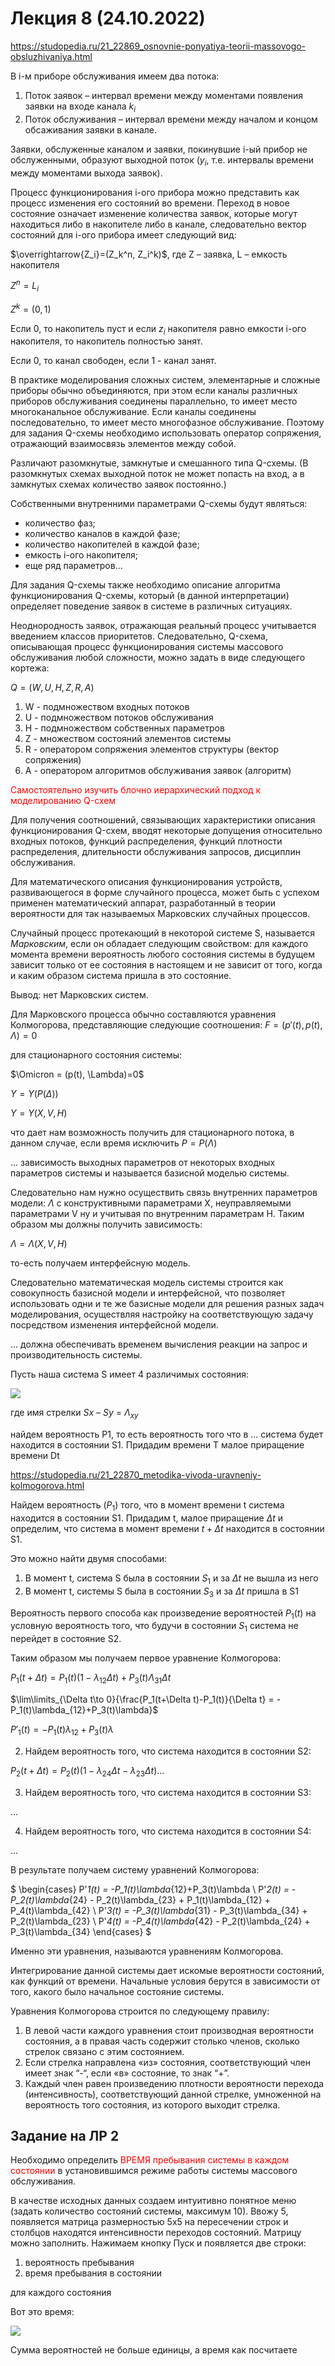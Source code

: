 # Лекция 8 (24.10.2022)

https://studopedia.ru/21_22869_osnovnie-ponyatiya-teorii-massovogo-obsluzhivaniya.html

В i-м приборе обслуживания имеем два потока:

1) Поток заявок – интервал времени между моментами появления заявки на входе канала $k_i$
2) Поток обслуживания – интервал времени между началом и концом обсаживания заявки в канале.

Заявки, обслуженные каналом и заявки, покинувшие i-ый прибор не обслуженными, образуют выходной поток ($y_i$, т.е. интервалы времени между моментами выхода заявок).

Процесс функционирования i-ого прибора можно представить как процесс изменения его состояний во времени. Переход в новое состояние означает изменение количества заявок, которые могут находиться либо в накопителе либо в канале, следовательно вектор состояний для i-ого прибора имеет следующий вид:

$\overrightarrow{Z_i}=(Z_k^n, Z_i^k)$, где Z – заявка, L – емкость накопителя

$Z^n=L_i$

$Z^k=(0,1)$

Если 0, то накопитель пуст и если $z_i$ накопителя равно емкости i-ого накопителя, то накопитель полностью занят.

Если 0, то канал свободен, если 1 - канал занят.

В практике моделирования сложных систем, элементарные и сложные приборы обычно объединяются, при этом если каналы различных приборов обслуживания соединены параллельно, то имеет место многоканальное обслуживание. Если каналы соединены последовательно, то имеет место многофазное обслуживание. Поэтому для задания Q-схемы необходимо использовать оператор сопряжения, отражающий взаимосвязь элементов между собой.

Различают разомкнутые, замкнутые и смешанного типа Q-схемы. (В разомкнутых схемах выходной поток не может попасть на вход, а в замкнутых схемах количество заявок постоянно.)

Собственными внутренними параметрами Q-схемы будут являться:
- количество фаз;
- количество каналов в каждой фазе;
- количество накопителей в каждой фазе;
- емкость i-ого накопителя;
- еще ряд параметров...

Для задания Q-схемы также необходимо описание алгоритма функционирования Q-схемы, который (в данной интерпретации) определяет поведение заявок в системе в различных ситуациях.

Неоднородность заявок, отражающая реальный процесс учитывается введением классов приоритетов. Следовательно, Q-схема, описывающая процесс функционирования системы массового обслуживания любой сложности, можно задать в виде следующего кортежа:

$Q = (W, U, H, Z, R, A)$

1. W - подмножеством входных потоков
2. U - подмножеством потоков обслуживания
3. H - подмножеством собственных параметров
4. Z - множеством состояний элементов системы
5. R - оператором сопряжения элементов структуры (вектор сопряжения)
6. A - оператором алгоритмов обслуживания заявок (алгоритм)

<font color="red">Самостоятельно изучить блочно иерархический подход к моделированию Q-схем</font>

Для получения соотношений, связывающих характеристики описания функционирования Q-схем, вводят некоторые допущения относительно входных потоков, функций распределения, функций плотности распределения, длительности обслуживания запросов, дисциплин обслуживания.

Для математического описания функционирования устройств, развивающегося в форме случайного процесса, может быть с успехом применен математический аппарат, разработанный в теории вероятности для так называемых Марковских случайных процессов.

Случайный процесс протекающий в некоторой системе S, называется *Марковским*, если он обладает следующим свойством: для каждого момента времени вероятность любого состояния системы в будущем зависит только от ее состояния в настоящем и не зависит от того, когда и каким образом система пришла в это состояние.

Вывод: нет Марковских систем.

Для Марковского процесса обычно составляются уравнения Колмогорова, представляющие следующие соотношения:
$F = (p'(t), p(t), \Lambda)=0$

для стационарного состояния системы:

$\Omicron = (p(t), \Lambda)=0$

$Y = Y(P(\Delta))$

$Y = Y(X, V, H)$

что дает нам возможность получить для стационарного потока, в данном случае, если время исключить $P = P(\Lambda)$

... зависимость выходных параметров от некоторых входных параметров системы и называется базисной моделью системы.

Следовательно нам нужно осуществить связь внутренних параметров модели: $\Lambda$ с конструктивными параметрами X, неуправляемыми параметрами V ну и учитывая по внутренним параметрам H. Таким образом мы должны получить зависимость:

$\Lambda = \Lambda(X, V, H)$

то-есть получаем интерфейсную модель.

Следовательно математическая модель системы строится как совокупность базисной модели и интерфейсной, что позволяет использовать одни и те же базисные модели для решения разных задач моделирования, осуществляя настройку на соответствующую задачу посредством изменения интерфейсной модели.

... должна обеспечивать временем вычисления реакции на запрос и производительность системы.

Пусть наша система S имеет 4 различимых состояния:

![](20221024_124948.jpg)

где имя стрелки $Sx$ – $Sy$ = $\Lambda_{xy}$

найдем вероятность P1, то есть вероятность того что в ... система будет находится в состоянии S1. Придадим времени T малое приращение времени Dt

https://studopedia.ru/21_22870_metodika-vivoda-uravneniy-kolmogorova.html

Найдем вероятность ($P_1$) того, что в момент времени t система находится в состоянии S1. Придадим t, малое приращение $\Delta t$ и определим, что система в момент времени $t+\Delta t$ находится в состоянии S1.

Это можно найти двумя способами:
1) В момент t, система S была в состоянии $S_1$ и за $\Delta t$ не вышла из него
2) В момент t, системы S была в состоянии $S_3$ и за $\Delta t$ пришла в S1

Вероятность первого способа как произведение вероятностей $P_1(t)$ на условную вероятность того, что будучи в состоянии $S_1$ система не перейдет в состояние S2.

Таким образом мы получаем первое уравнение Колмогорова:

$P_1(t+\Delta t) = P_1(t)(1-\lambda_{12}\Delta t)+P_3(t)\Lambda_{31}\Delta t$

$\lim\limits_{\Delta t\to 0}{\frac{P_1(t+\Delta t)-P_1(t)}{\Delta t} = -P_1(t)\lambda_{12}+P_3(t)\lambda}$

$P'_1(t) = -P_1(t)\lambda_{12}+P_3(t)\lambda$

2. Найдем вероятность того, что система находится в состоянии S2:

$P_2(t+\Delta t) = P_2(t)(1-\lambda_{24} \Delta t - \lambda_{23} \Delta t) ...$

3. Найдем вероятность того, что система находится в состоянии S3:

$...$

4. Найдем вероятность того, что система находится в состоянии S4:

$...$

В результате получаем систему уравнений Колмогорова:

$
\begin{cases}
P'_1(t) = -P_1(t)\lambda_{12}+P_3(t)\lambda \\
P'_2(t) = -P_2(t)\lambda_{24} - P_2(t)\lambda_{23} + P_1(t)\lambda_{12} + P_4(t)\lambda_{42} \\
P'_3(t) = -P_3(t)\lambda_{31} - P_3(t)\lambda_{34} + P_2(t)\lambda_{23} \\
P'_4(t) = -P_4(t)\lambda_{42} - P_2(t)\lambda_{24} + P_3(t)\lambda_{34} 
\end{cases}
$

Именно эти уравнения, называются уравнениям Колмогорова.

Интегрирование данной системы дает искомые вероятности состояний, как функций от времени. Начальные условия берутся в зависимости от того, какого было начальное состояние системы. 

Уравнения Колмогорова строится по следующему правилу:
1) В левой части каждого уравнения стоит производная вероятности состояния, а в правая часть содержит столько членов, сколько стрелок связано с этим состоянием.
2) Если стрелка направлена «из» состояния, соответствующий член имеет знак “-“, если «в» состояние, то знак “+”.
3) Каждый член равен произведению плотности вероятности перехода (интенсивность), соответствующий данной стрелке, умноженной на вероятность того состояния, из которого выходит стрелка.

## Задание на ЛР 2 
Необходимо определить <font color="red">ВРЕМЯ пребывания системы в каждом состоянии</font> в установившимся режиме работы системы массового обслуживания.

В качестве исходных данных создаем интуитивно понятное меню (задать количество состояний системы, максимум 10). Ввожу 5, появляется матрица размерностью 5x5 на пересечении строк и столбцов находятся интенсивности переходов состояний. Матрицу можно заполнить. Нажимаем кнопку Пуск и появляется две строки:
1) вероятность пребывания
2) время пребывания в состоянии

для каждого состояния

Вот это время:

![](20221024_132557.jpg)

Сумма вероятностей не больше единицы, а время как посчитаете